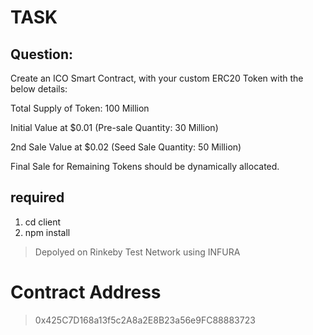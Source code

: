 # TASK 

## Question:

Create an ICO Smart Contract, with your custom ERC20 Token with the below details:

Total Supply of Token: 100 Million

Initial Value at $0.01 (Pre-sale Quantity: 30 Million)

2nd Sale Value at $0.02 (Seed Sale Quantity: 50 Million)

Final Sale for Remaining Tokens should be dynamically allocated.

## required

1. cd client
2. npm install

> Depolyed on Rinkeby Test Network using INFURA



# Contract Address 

> 0x425C7D168a13f5c2A8a2E8B23a56e9FC88883723